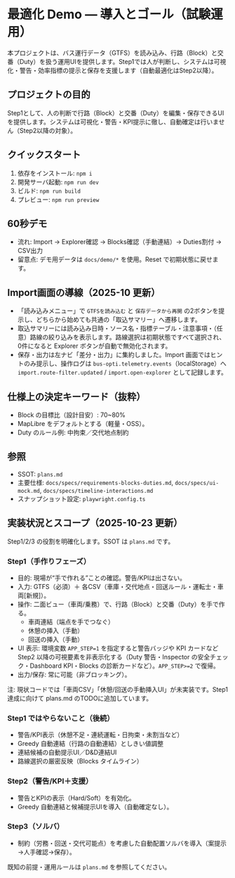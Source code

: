 <!--
  readme.md — プロジェクト概要（SSOT は plans.md）
  目的: 現場導入の合意形成と Step1 の運用範囲の明確化。
-->

# 最適化 Demo — 導入とゴール（試験運用）

本プロジェクトは、バス運行データ（GTFS）を読み込み、行路（Block）と交番（Duty）を扱う運用UIを提供します。Step1では人が判断し、システムは可視化・警告・効率指標の提示と保存を支援します（自動最適化はStep2以降）。

## プロジェクトの目的
Step1として、人の判断で行路（Block）と交番（Duty）を編集・保存できるUIを提供します。システムは可視化・警告・KPI提示に徹し、自動確定は行いません（Step2以降の対象）。

## クイックスタート
1) 依存をインストール: `npm i`
2) 開発サーバ起動: `npm run dev`
3) ビルド: `npm run build`
4) プレビュー: `npm run preview`

## 60秒デモ
- 流れ: Import → Explorer確認 → Blocks確認（手動連結）→ Duties割付 → CSV出力
- 留意点: デモ用データは `docs/demo/*` を使用。Reset で初期状態に戻せます。

## Import画面の導線（2025-10 更新）
- 「読み込みメニュー」で `GTFSを読み込む` と `保存データから再開` の2ボタンを提示し、どちらから始めても共通の「取込サマリー」へ遷移します。
- 取込サマリーには読み込み日時・ソース名・指標テーブル・注意事項・（任意）路線の絞り込みを表示します。路線選択は初期状態ですべて選択され、0件になると Explorer ボタンが自動で無効化されます。
- 保存・出力は左ナビ「差分・出力」に集約しました。Import 画面ではヒントのみ提示し、操作ログは `bus-opti.telemetry.events`（localStorage）へ `import.route-filter.updated` / `import.open-explorer` として記録します。

## 仕様上の決定キーワード（抜粋）
- Block の目標比（設計目安）: 70~80%
- MapLibre をデフォルトとする（軽量・OSS）。
- Duty のルール例: 中拘束／交代地点制約

## 参照
- SSOT: `plans.md`
- 主要仕様: `docs/specs/requirements-blocks-duties.md`, `docs/specs/ui-mock.md`, `docs/specs/timeline-interactions.md`
- スナップショット設定: `playwright.config.ts`

## 実装状況とスコープ（2025-10-23 更新）

Step1/2/3 の役割を明確化します。SSOT は `plans.md` です。

### Step1（手作りフェーズ）
- 目的: 現場が“手で作れる”ことの確認。警告/KPIは出さない。
- 入力: GTFS（必須）＋ 各CSV（車庫・交代地点・回送ルール・運転士・車両[新規]）。
- 操作: 二面ビュー（車両/乗務）で、行路（Block）と交番（Duty）を手で作る。
  - 車両連結（端点を手でつなぐ）
  - 休憩の挿入（手動）
  - 回送の挿入（手動）
- UI 表示: 環境変数 `APP_STEP=1` を指定すると警告バッジや KPI カードなど Step2 以降の可視要素を非表示化する（Duty 警告・Inspector の安全チェック・Dashboard KPI・Blocks の診断カードなど）。`APP_STEP>=2` で復帰。
- 出力/保存: 常に可能（非ブロッキング）。

注: 現状コードでは「車両CSV」「休憩/回送の手動挿入UI」が未実装です。Step1達成に向けて plans.md のTODOに追加しています。

### Step1 ではやらないこと（後続）
- 警告/KPI表示（休憩不足・連続運転・日拘束・未割当など）
- Greedy 自動連結（行路の自動連結）としきい値調整
- 連結候補の自動提示UI／D&D連結UI
- 路線選択の厳密反映（Blocks タイムライン）

### Step2（警告/KPI＋支援）
- 警告とKPIの表示（Hard/Soft）を有効化。
- Greedy 自動連結と候補提示UIを導入（自動確定なし）。

### Step3（ソルバ）
- 制約（労務・回送・交代可能点）を考慮した自動配置ソルバを導入（案提示→人手確認→保存）。

既知の前提・運用ルールは `plans.md` を参照してください。
